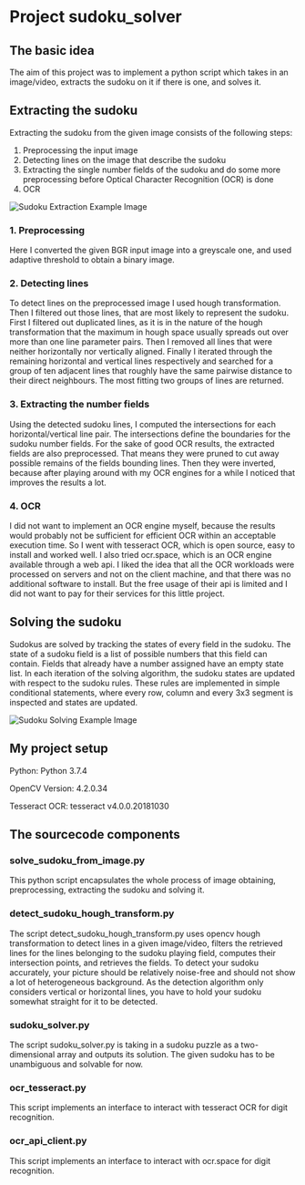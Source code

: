# Project sudoku_solver
## The basic idea
The aim of this project was to implement a python script which takes in an image/video,
extracts the sudoku on it if there is one, and solves it.


## Extracting the sudoku
Extracting the sudoku from the given image consists of the following steps:

1. Preprocessing the input image
2. Detecting lines on the image that describe the sudoku
3. Extracting the single number fields of the sudoku and do some more preprocessing
   before Optical Character Recognition (OCR) is done
4. OCR

![Sudoku Extraction Example Image](https://user-images.githubusercontent.com/54138402/98471230-295e2900-21eb-11eb-9a8d-4f1eb55634e1.PNG)

### 1. Preprocessing
Here I converted the given BGR input image into a greyscale one,
and used adaptive threshold to obtain a binary image.

### 2. Detecting lines
To detect lines on the preprocessed image I used hough transformation.
Then I filtered out those lines, that are most likely to represent the sudoku.
First I filtered out duplicated lines, as it is in the nature of the hough transformation that
the maximum in hough space usually spreads out over more than one line parameter pairs.
Then I removed all lines that were neither horizontally nor vertically aligned.
Finally I iterated through the remaining horizontal and vertical lines respectively and searched for a group of ten adjacent lines
that roughly have the same pairwise distance to their direct neighbours.
The most fitting two groups of lines are returned.

### 3. Extracting the number fields
Using the detected sudoku lines, I computed the intersections for each horizontal/vertical line pair.
The intersections define the boundaries for the sudoku number fields.
For the sake of good OCR results, the extracted fields are also preprocessed.
That means they were pruned to cut away possible remains of the fields bounding lines.
Then they were inverted, because after playing around with my OCR engines for a while I noticed
that improves the results a lot.

### 4. OCR
I did not want to implement an OCR engine myself, because the results would probably not be sufficient
for efficient OCR within an acceptable execution time.
So I went with tesseract OCR, which is open source, easy to install and worked well.
I also tried ocr.space, which is an OCR engine available through a web api.
I liked the idea that all the OCR workloads were processed on servers and not on the client machine,
and that there was no additional software to install.
But the free usage of their api is limited and I did not want to pay for their services for this little project.


## Solving the sudoku
Sudokus are solved by tracking the states of every field in the sudoku.
The state of a sudoku field is a list of possible numbers that this field can contain.
Fields that already have a number assigned have an empty state list.
In each iteration of the solving algorithm, the sudoku states are updated with respect to the sudoku rules.
These rules are implemented in simple conditional statements, where every row, column and every 3x3 segment
is inspected and states are updated.

![Sudoku Solving Example Image](https://user-images.githubusercontent.com/54138402/98471243-38dd7200-21eb-11eb-8686-c1fe07d505aa.PNG)


## My project setup
Python: Python 3.7.4

OpenCV Version: 4.2.0.34

Tesseract OCR: tesseract v4.0.0.20181030


## The sourcecode components
### solve_sudoku_from_image.py
This python script encapsulates the whole process of image obtaining, preprocessing, extracting the sudoku and solving it.

### detect_sudoku_hough_transform.py
The script detect_sudoku_hough_transform.py uses opencv hough transformation
to detect lines in a given image/video, filters the retrieved lines for
the lines belonging to the sudoku playing field, computes their intersection points,
and retrieves the fields.
To detect your sudoku accurately, your picture should be relatively noise-free and 
should not show a lot of heterogeneous background.
As the detection algorithm only considers vertical or horizontal lines, you have
to hold your sudoku somewhat straight for it to be detected.

### sudoku_solver.py
The script sudoku_solver.py is taking in a sudoku puzzle as a two-dimensional array and outputs its solution.
The given sudoku has to be unambiguous and solvable for now.

### ocr_tesseract.py
This script implements an interface to interact with tesseract OCR for digit recognition.

### ocr_api_client.py
This script implements an interface to interact with ocr.space for digit recognition.
